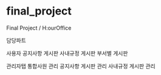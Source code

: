 # final_project
Final Project / H:ourOffice

담당파트

사용자
공지사항 게시판
사내규정 게시판
부서별 게시판

관리자탭
통합사원 관리
공지사항 게시판 관리
사내규정 게시판 관리

